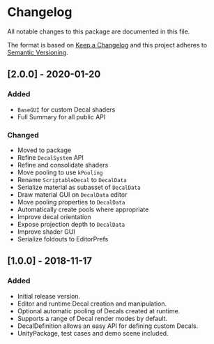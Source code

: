 # Changelog
All notable changes to this package are documented in this file.

The format is based on [Keep a Changelog](http://keepachangelog.com/en/1.0.0/)
and this project adheres to [Semantic Versioning](http://semver.org/spec/v2.0.0.html).

## [2.0.0] - 2020-01-20
### Added
- `BaseGUI` for custom Decal shaders
- Full Summary for all public API

### Changed
- Moved to package
- Refine `DecalSystem` API
- Refine and consolidate shaders
- Move pooling to use `kPooling`
- Rename `ScriptableDecal` to `DecalData`
- Serialize material as subasset of `DecalData`
- Draw material GUI on `DecalData` editor
- Move pooling properties to `DecalData`
- Automatically create pools where appropriate
- Improve decal orientation
- Expose projection depth to `DecalData`
- Improve shader GUI
- Serialize foldouts to EditorPrefs

## [1.0.0] - 2018-11-17
### Added
- Initial release version.
- Editor and runtime Decal creation and manipulation.
- Optional automatic pooling of Decals created at runtime.
- Supports a range of Decal render modes by default.
- DecalDefinition allows an easy API for defining custom Decals.
- UnityPackage, test cases and demo scene included.
